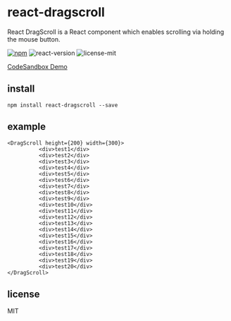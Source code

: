 # react-dragscroll
React DragScroll is a React component which enables scrolling via holding the mouse button.

[![npm](https://img.shields.io/npm/v/react-dragscroll.svg?maxAge=2592000?style=plastic)](https://www.npmjs.com/package/react-dragscroll)
![react-version](https://img.shields.io/badge/react%20version-15.0.0%20or%20later-61dafb.svg)
![license-mit](https://img.shields.io/badge/license-MIT-42cd00.svg)

[CodeSandbox Demo](https://codesandbox.io/s/618kw8yj0w)


## install

```
npm install react-dragscroll --save
```

## example

```
<DragScroll height={200} width={300}>
          <div>test1</div>
          <div>test2</div>
          <div>test3</div>
          <div>test4</div>
          <div>test5</div>
          <div>test6</div>
          <div>test7</div>
          <div>test8</div>
          <div>test9</div>
          <div>test10</div>
          <div>test11</div>
          <div>test12</div>
          <div>test13</div>
          <div>test14</div>
          <div>test15</div>
          <div>test16</div>
          <div>test17</div>
          <div>test18</div>
          <div>test19</div>
          <div>test20</div>
</DragScroll>
```


## license

MIT
